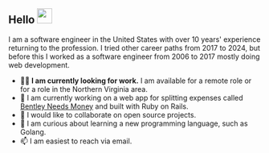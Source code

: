 ## Hello <img src="https://media.giphy.com/media/hvRJCLFzcasrR4ia7z/giphy.gif" width="30px"/>

I am a software engineer in the United States with over 10 years' experience returning to the profession. I tried other career paths from 2017 to 2024, but before this I worked as a software engineer from 2006 to 2017 mostly doing web development.

- 👨‍💻 **I am currently looking for work.** I am available for a remote role  or for a role in the Northern Virginia area.
- 🔭 I am currently working on a web app for splitting expenses called [Bentley Needs Money](https://github.com/joshuaborn/bentley-needs-money) and built with Ruby on Rails.
- 👯 I would like to collaborate on open source projects.
- 🤔 I am curious about learning a new programming language, such as Golang.
- 📫 I am easiest to reach via email.
